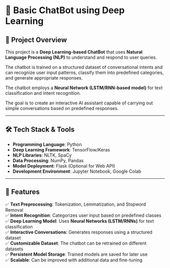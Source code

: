 # 🤖 Basic ChatBot using Deep Learning  

## 📌 Project Overview  
This project is a **Deep Learning-based ChatBot** that uses **Natural Language Processing (NLP)** to understand and respond to user queries. 

The chatbot is trained on a structured dataset of conversational intents and can recognize user input patterns, classify them into predefined categories, and generate appropriate responses.  

The chatbot employs a **Neural Network (LSTM/RNN-based model)** for text classification and intent recognition.     

The goal is to create an interactive AI assistant capable of carrying out simple conversations based on predefined responses.  

---

## 🛠 Tech Stack & Tools   

- **Programming Language**: Python  
- **Deep Learning Framework**: TensorFlow/Keras  
- **NLP Libraries**: NLTK, SpaCy  
- **Data Processing**: NumPy, Pandas  
- **Model Deployment**: Flask (Optional for Web API)  
- **Development Environment**: Jupyter Notebook, Google Colab  

---

## 🚀 Features  

✅ **Text Preprocessing**: Tokenization, Lemmatization, and Stopword Removal  
✅ **Intent Recognition**: Categorizes user input based on predefined classes  
✅ **Deep Learning Model**: Uses **Neural Networks (LSTM/RNNs)** for text classification  
✅ **Interactive Conversations**: Generates responses using a structured dataset  
✅ **Customizable Dataset**: The chatbot can be retrained on different datasets  
✅ **Persistent Model Storage**: Trained models are saved for later use  
✅ **Scalable**: Can be improved with additional data and fine-tuning  


  

